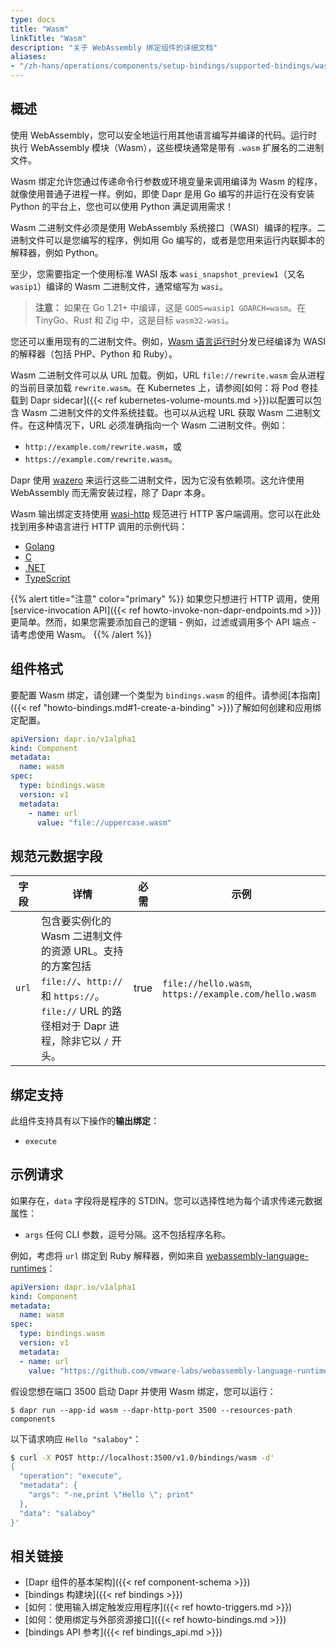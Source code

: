 ```yaml
---
type: docs
title: "Wasm"
linkTitle: "Wasm"
description: "关于 WebAssembly 绑定组件的详细文档"
aliases:
- "/zh-hans/operations/components/setup-bindings/supported-bindings/wasm/"
---
```


## 概述

使用 WebAssembly，您可以安全地运行用其他语言编写并编译的代码。运行时执行 WebAssembly 模块（Wasm），这些模块通常是带有 `.wasm` 扩展名的二进制文件。

Wasm 绑定允许您通过传递命令行参数或环境变量来调用编译为 Wasm 的程序，就像使用普通子进程一样。例如，即使 Dapr 是用 Go 编写的并运行在没有安装 Python 的平台上，您也可以使用 Python 满足调用需求！

Wasm 二进制文件必须是使用 WebAssembly 系统接口（WASI）编译的程序。二进制文件可以是您编写的程序，例如用 Go 编写的，或者是您用来运行内联脚本的解释器，例如 Python。

至少，您需要指定一个使用标准 WASI 版本 `wasi_snapshot_preview1`（又名 `wasip1`）编译的 Wasm 二进制文件，通常缩写为 `wasi`。

> **注意：** 如果在 Go 1.21+ 中编译，这是 `GOOS=wasip1 GOARCH=wasm`。在 TinyGo、Rust 和 Zig 中，这是目标 `wasm32-wasi`。

您还可以重用现有的二进制文件。例如，[Wasm 语言运行时](https://github.com/vmware-labs/webassembly-language-runtimes)分发已经编译为 WASI 的解释器（包括 PHP、Python 和 Ruby）。

Wasm 二进制文件可以从 URL 加载。例如，URL `file://rewrite.wasm` 会从进程的当前目录加载 `rewrite.wasm`。在 Kubernetes 上，请参阅[如何：将 Pod 卷挂载到 Dapr sidecar]({{< ref kubernetes-volume-mounts.md >}})以配置可以包含 Wasm 二进制文件的文件系统挂载。也可以从远程 URL 获取 Wasm 二进制文件。在这种情况下，URL 必须准确指向一个 Wasm 二进制文件。例如：
- `http://example.com/rewrite.wasm`，或
- `https://example.com/rewrite.wasm`。

Dapr 使用 [wazero](https://wazero.io) 来运行这些二进制文件，因为它没有依赖项。这允许使用 WebAssembly 而无需安装过程，除了 Dapr 本身。

Wasm 输出绑定支持使用 [wasi-http](https://github.com/WebAssembly/wasi-http) 规范进行 HTTP 客户端调用。您可以在此处找到用多种语言进行 HTTP 调用的示例代码：
* [Golang](https://github.com/dev-wasm/dev-wasm-go/tree/main/http)
* [C](https://github.com/dev-wasm/dev-wasm-c/tree/main/http)
* [.NET](https://github.com/dev-wasm/dev-wasm-dotnet/tree/main/http)
* [TypeScript](https://github.com/dev-wasm/dev-wasm-ts/tree/main/http)

{{% alert title="注意" color="primary" %}}
如果您只想进行 HTTP 调用，使用 [service-invocation API]({{< ref howto-invoke-non-dapr-endpoints.md >}}) 更简单。然而，如果您需要添加自己的逻辑 - 例如，过滤或调用多个 API 端点 - 请考虑使用 Wasm。
{{% /alert %}}

## 组件格式

要配置 Wasm 绑定，请创建一个类型为 `bindings.wasm` 的组件。请参阅[本指南]({{< ref "howto-bindings.md#1-create-a-binding" >}})了解如何创建和应用绑定配置。

```yaml
apiVersion: dapr.io/v1alpha1
kind: Component
metadata:
  name: wasm
spec:
  type: bindings.wasm
  version: v1
  metadata:
    - name: url
      value: "file://uppercase.wasm"
```

## 规范元数据字段

| 字段 | 详情 | 必需 | 示例 |
|-------|----------------------------------------------------------------|----------|----------------|
| `url`   | 包含要实例化的 Wasm 二进制文件的资源 URL。支持的方案包括 `file://`、`http://` 和 `https://`。`file://` URL 的路径相对于 Dapr 进程，除非它以 `/` 开头。 | true     | `file://hello.wasm`, `https://example.com/hello.wasm` |

## 绑定支持

此组件支持具有以下操作的**输出绑定**：

- `execute`

## 示例请求

如果存在，`data` 字段将是程序的 STDIN。您可以选择性地为每个请求传递元数据属性：

- `args` 任何 CLI 参数，逗号分隔。这不包括程序名称。

例如，考虑将 `url` 绑定到 Ruby 解释器，例如来自 [webassembly-language-runtimes](https://github.com/vmware-labs/webassembly-language-runtimes/releases/tag/ruby%2F3.2.0%2B20230215-1349da9)：

```yaml
apiVersion: dapr.io/v1alpha1
kind: Component
metadata:
  name: wasm
spec:
  type: bindings.wasm
  version: v1
  metadata:
  - name: url
    value: "https://github.com/vmware-labs/webassembly-language-runtimes/releases/download/ruby%2F3.2.0%2B20230215-1349da9/ruby-3.2.0-slim.wasm"
```

假设您想在端口 3500 启动 Dapr 并使用 Wasm 绑定，您可以运行：

```
$ dapr run --app-id wasm --dapr-http-port 3500 --resources-path components
```

以下请求响应 `Hello "salaboy"`：

```sh
$ curl -X POST http://localhost:3500/v1.0/bindings/wasm -d'
{
  "operation": "execute",
  "metadata": {
    "args": "-ne,print \"Hello \"; print"
  },
  "data": "salaboy"
}'
```

## 相关链接

- [Dapr 组件的基本架构]({{< ref component-schema >}})
- [bindings 构建块]({{< ref bindings >}})
- [如何：使用输入绑定触发应用程序]({{< ref howto-triggers.md >}})
- [如何：使用绑定与外部资源接口]({{< ref howto-bindings.md >}})
- [bindings API 参考]({{< ref bindings_api.md >}})